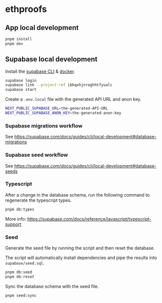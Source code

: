 # ethproofs

## App local development

```bash
pnpm install
pnpm dev
```

## Supabase local development

Install the [supabase CLI](https://supabase.com/docs/guides/cli/getting-started) & [docker](https://docs.docker.com/get-started/get-docker/).

```bash
supabase login
supabase link --project-ref ibkqxhjnroghhtfyualc
supabase start
```

Create a `.env.local` file with the generated API URL and anon key.

```bash
NEXT_PUBLIC_SUPABASE_URL=the-generated-API-URL
NEXT_PUBLIC_SUPABASE_ANON_KEY=the-generated-anon-key
```

### Supabase migrations workflow

See https://supabase.com/docs/guides/cli/local-development#database-migrations

### Supabase seed workflow

See https://supabase.com/docs/guides/cli/local-development#database-seeds

### Typescript

After a change in the database schema, run the following command to regenerate the typescript types.

```bash
pnpm db:types
```

More info: https://supabase.com/docs/reference/javascript/typescript-support

### Seed

Generate the seed file by running the script and then reset the database.

The script will automatically install dependencies and pipe the results into `supabase/seed.sql`.

```bash
pnpm db:seed
pnpm db:reset
```

Sync the database schema with the seed file.

```bash
pnpm seed:sync
```
